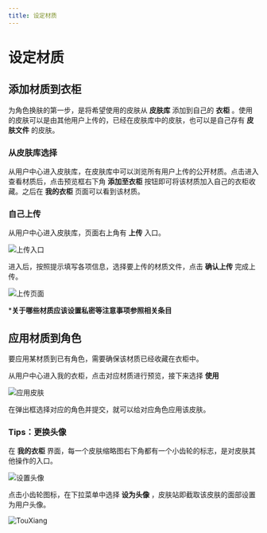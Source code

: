 ```yaml
---
title: 设定材质
---
```


# 设定材质

## 添加材质到衣柜

为角色换肤的第一步，是将希望使用的皮肤从 **皮肤库** 添加到自己的 **衣柜** 。使用的皮肤可以是由其他用户上传的，已经在皮肤库中的皮肤，也可以是自己存有 **皮肤文件** 的皮肤。

### 从皮肤库选择

从用户中心进入皮肤库，在皮肤库中可以浏览所有用户上传的公开材质。点击进入查看材质后，点击预览框右下角 **添加至衣柜** 按钮即可将该材质加入自己的衣柜收藏。之后在 **我的衣柜** 页面可以看到该材质。

### 自己上传

从用户中心进入皮肤库，页面右上角有 **上传** 入口。

![上传入口](images/ShangChuanRK.png)

进入后，按照提示填写各项信息，选择要上传的材质文件，点击 **确认上传** 完成上传。

![上传页面](images/ShangChuan.png)

***关于哪些材质应该设置私密等注意事项参照相关条目**

## 应用材质到角色

要应用某材质到已有角色，需要确保该材质已经收藏在衣柜中。

从用户中心进入我的衣柜，点击对应材质进行预览，接下来选择 **使用**

![应用皮肤](.\pic\ShiYong.png)

在弹出框选择对应的角色并提交，就可以给对应角色应用该皮肤。

### Tips：更换头像

在 **我的衣柜** 界面，每一个皮肤缩略图右下角都有一个小齿轮的标志，是对皮肤其他操作的入口。

![设置头像](images/ChiLun.png)

点击小齿轮图标，在下拉菜单中选择 **设为头像** ，皮肤站即截取该皮肤的面部设置为用户头像。

![TouXiang](images/TouXiang.png)